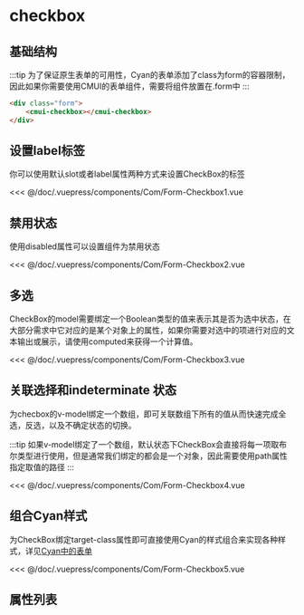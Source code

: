 # checkbox
## 基础结构
:::tip
为了保证原生表单的可用性，Cyan的表单添加了class为form的容器限制，因此如果你需要使用CMUI的表单组件，需要将组件放置在.form中
:::
```html
<div class="form">
	<cmui-checkbox></cmui-checkbox>
</div>
```
## 设置label标签
你可以使用默认slot或者label属性两种方式来设置CheckBox的标签

<Exp>
<div slot="exp">
<Com-Form-Checkbox1></Com-Form-Checkbox1>
</div>
<div slot="code">

<<< @/doc/.vuepress/components/Com/Form-Checkbox1.vue
</div>
</Exp>

## 禁用状态
使用disabled属性可以设置组件为禁用状态

<Exp>
<div slot="exp">
<Com-Form-Checkbox2></Com-Form-Checkbox2>
</div>
<div slot="code">

<<< @/doc/.vuepress/components/Com/Form-Checkbox2.vue
</div>
</Exp>


## 多选
CheckBox的model需要绑定一个Boolean类型的值来表示其是否为选中状态，在大部分需求中它对应的是某个对象上的属性，如果你需要对选中的项进行对应的文本输出或展示，请使用computed来获得一个计算值。

<Exp>
<div slot="exp">
<Com-Form-Checkbox3></Com-Form-Checkbox3>
</div>
<div slot="code">

<<< @/doc/.vuepress/components/Com/Form-Checkbox3.vue
</div>
</Exp>

## 关联选择和indeterminate 状态
为checbox的v-model绑定一个数组，即可关联数组下所有的值从而快速完成全选，反选，以及不确定状态的切换。

:::tip
如果v-model绑定了一个数组，默认状态下CheckBox会直接将每一项取布尔类型进行使用，但是通常我们绑定的都会是一个对象，因此需要使用path属性指定取值的路径
:::

<Exp>
<div slot="exp">
<Com-Form-Checkbox4></Com-Form-Checkbox4>
</div>
<div slot="code">

<<< @/doc/.vuepress/components/Com/Form-Checkbox4.vue
</div>
</Exp>

## 组合Cyan样式
为CheckBox绑定target-class属性即可直接使用Cyan的样式组合来实现各种样式，详见[Cyan中的表单](/Cyan/form.html#checkbox)

<Exp>
<div slot="exp">
<Com-Form-Checkbox5></Com-Form-Checkbox5>
</div>
<div slot="code">

<<< @/doc/.vuepress/components/Com/Form-Checkbox5.vue
</div>
</Exp>

## 属性列表

<Propsintro path="form/checkbox.vue"></Propsintro>
